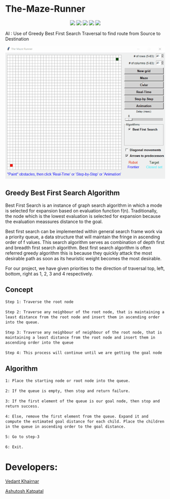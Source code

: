 # The-Maze-Runner

<div align="center">
<img src="https://img.shields.io/github/license/VedantKhairnar/The-Maze-Runner">	
<img src="https://img.shields.io/github/stars/VedantKhairnar/The-Maze-Runner">
<img src="https://img.shields.io/github/forks/VedantKhairnar/The-Maze-Runner">
<img src="https://img.shields.io/github/issues/VedantKhairnar/The-Maze-Runner">
<img src="https://img.shields.io/badge/PRs-welcome-informational">
</div>

AI : Use of Greedy Best First Search Traversal to find route from Source to Destination

![Snap](https://github.com/VedantKhairnar/The-Maze-Runner/blob/master/img/TheMazeRunner.gif)

## Greedy Best First Search Algorithm
Best First Search is an instance of graph search algorithm in which a mode is selected for expansion based on evaluation function f(n). Traditionally, the node which is the lowest evaluation is selected for expansion because the evaluation meassures distance to the goal. 

Best first search can be implemented within general search frame work via a priority queue, a data structure that will maintain the fringe in ascending order of f values. This search algorithm serves as combination of depth first and breadth first search algorithm. Best first search algorithm is often referred greedy algorithm this is because they quickly attack the most desirable path as soon as its heuristic weight becomes the most desirable.

For our project, we have given priorities to the direction of traversal top, left, bottom, right as 1, 2, 3 and 4 respectively.

## Concept

    Step 1: Traverse the root node

    Step 2: Traverse any neighbour of the root node, that is maintaining a least distance from the root node and insert them in ascending order into the queue.

    Step 3: Traverse any neighbour of neighbour of the root node, that is maintaining a least distance from the root node and insert them in ascending order into the queue

    Step 4: This process will continue until we are getting the goal node


## Algorithm

    1: Place the starting node or root node into the queue.

    2: If the queue is empty, then stop and return failure.

    3: If the first element of the queue is our goal node, then stop and return success.

    4: Else, remove the first element from the queue. Expand it and compute the estimated goal distance for each child. Place the children in the queue in ascending order to the goal distance.

    5: Go to step-3

    6: Exit.


# Developers:

[Vedant Khairnar](http://vedantkhairnar.ml/)

[Ashutosh Katpatal](https://www.linkedin.com/in/ashutosh-katpatal-2856b618a/) 




